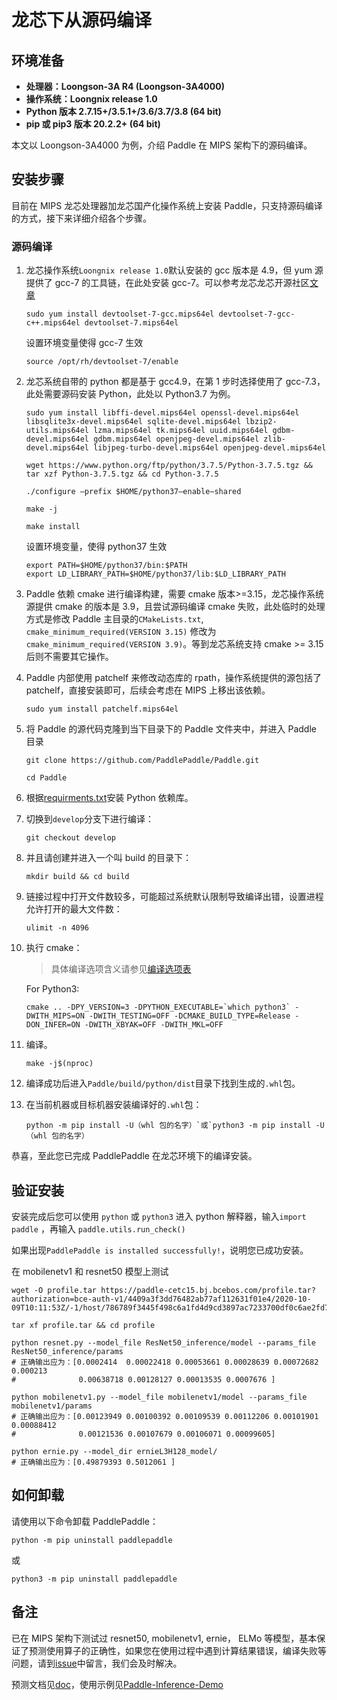# **龙芯下从源码编译**

## 环境准备

* **处理器：Loongson-3A R4 (Loongson-3A4000)**
* **操作系统：Loongnix release 1.0**
* **Python 版本 2.7.15+/3.5.1+/3.6/3.7/3.8 (64 bit)**
* **pip 或 pip3 版本 20.2.2+ (64 bit)**

本文以 Loongson-3A4000 为例，介绍 Paddle 在 MIPS 架构下的源码编译。

## 安装步骤

目前在 MIPS 龙芯处理器加龙芯国产化操作系统上安装 Paddle，只支持源码编译的方式，接下来详细介绍各个步骤。

<a name="mips_source"></a>
### **源码编译**

1. 龙芯操作系统`Loongnix release 1.0`默认安装的 gcc 版本是 4.9，但 yum 源提供了 gcc-7 的工具链，在此处安装 gcc-7。可以参考龙芯龙芯开源社区[文章](http://www.loongnix.org/index.php/Gcc7.3.0)

    ```
    sudo yum install devtoolset-7-gcc.mips64el devtoolset-7-gcc-c++.mips64el devtoolset-7.mips64el
    ```

    设置环境变量使得 gcc-7 生效

    ```
    source /opt/rh/devtoolset-7/enable
    ```

2. 龙芯系统自带的 python 都是基于 gcc4.9，在第 1 步时选择使用了 gcc-7.3，此处需要源码安装 Python，此处以 Python3.7 为例。

    ```
    sudo yum install libffi-devel.mips64el openssl-devel.mips64el libsqlite3x-devel.mips64el sqlite-devel.mips64el lbzip2-utils.mips64el lzma.mips64el tk.mips64el uuid.mips64el gdbm-devel.mips64el gdbm.mips64el openjpeg-devel.mips64el zlib-devel.mips64el libjpeg-turbo-devel.mips64el openjpeg-devel.mips64el
    ```

    ```
    wget https://www.python.org/ftp/python/3.7.5/Python-3.7.5.tgz && tar xzf Python-3.7.5.tgz && cd Python-3.7.5
    ```

    ```
    ./configure –prefix $HOME/python37–enable−shared
    ```

    ```
    make -j
    ```

    ```
    make install
    ```

    设置环境变量，使得 python37 生效

    ```
    export PATH=$HOME/python37/bin:$PATH
    export LD_LIBRARY_PATH=$HOME/python37/lib:$LD_LIBRARY_PATH
    ```

3. Paddle 依赖 cmake 进行编译构建，需要 cmake 版本>=3.15，龙芯操作系统源提供 cmake 的版本是 3.9，且尝试源码编译 cmake 失败，此处临时的处理方式是修改 Paddle 主目录的`CMakeLists.txt`, `cmake_minimum_required(VERSION 3.15)` 修改为 `cmake_minimum_required(VERSION 3.9)`。等到龙芯系统支持 cmake >= 3.15 后则不需要其它操作。


4. Paddle 内部使用 patchelf 来修改动态库的 rpath，操作系统提供的源包括了 patchelf，直接安装即可，后续会考虑在 MIPS 上移出该依赖。

    ```
    sudo yum install patchelf.mips64el
    ```

5. 将 Paddle 的源代码克隆到当下目录下的 Paddle 文件夹中，并进入 Paddle 目录

    ```
    git clone https://github.com/PaddlePaddle/Paddle.git
    ```

    ```
    cd Paddle
    ```

6. 根据[requirments.txt](https://github.com/PaddlePaddle/Paddle/blob/develop/python/requirements.txt)安装 Python 依赖库。


7. 切换到`develop`分支下进行编译：

    ```
    git checkout develop
    ```

6. 并且请创建并进入一个叫 build 的目录下：

    ```
    mkdir build && cd build
    ```

7. 链接过程中打开文件数较多，可能超过系统默认限制导致编译出错，设置进程允许打开的最大文件数：

    ```
    ulimit -n 4096
    ```

8. 执行 cmake：

    >具体编译选项含义请参见[编译选项表](https://www.paddlepaddle.org.cn/documentation/docs/zh/develop/install/Tables.html#Compile)

    For Python3:
    ```
    cmake .. -DPY_VERSION=3 -DPYTHON_EXECUTABLE=`which python3` -DWITH_MIPS=ON -DWITH_TESTING=OFF -DCMAKE_BUILD_TYPE=Release -DON_INFER=ON -DWITH_XBYAK=OFF -DWITH_MKL=OFF
    ```

9. 编译。

    ```
    make -j$(nproc)
    ```

10. 编译成功后进入`Paddle/build/python/dist`目录下找到生成的`.whl`包。

11. 在当前机器或目标机器安装编译好的`.whl`包：

    ```
    python -m pip install -U（whl 包的名字）`或`python3 -m pip install -U（whl 包的名字）
    ```

恭喜，至此您已完成 PaddlePaddle 在龙芯环境下的编译安装。


## **验证安装**
安装完成后您可以使用 `python` 或 `python3` 进入 python 解释器，输入`import paddle` ，再输入
 `paddle.utils.run_check()`

如果出现`PaddlePaddle is installed successfully!`，说明您已成功安装。

在 mobilenetv1 和 resnet50 模型上测试

```
wget -O profile.tar https://paddle-cetc15.bj.bcebos.com/profile.tar?authorization=bce-auth-v1/4409a3f3dd76482ab77af112631f01e4/2020-10-09T10:11:53Z/-1/host/786789f3445f498c6a1fd4d9cd3897ac7233700df0c6ae2fd78079eba89bf3fb
```
```
tar xf profile.tar && cd profile
```
```
python resnet.py --model_file ResNet50_inference/model --params_file ResNet50_inference/params
# 正确输出应为：[0.0002414  0.00022418 0.00053661 0.00028639 0.00072682 0.000213
#              0.00638718 0.00128127 0.00013535 0.0007676 ]
```
```
python mobilenetv1.py --model_file mobilenetv1/model --params_file mobilenetv1/params
# 正确输出应为：[0.00123949 0.00100392 0.00109539 0.00112206 0.00101901 0.00088412
#              0.00121536 0.00107679 0.00106071 0.00099605]
```
```
python ernie.py --model_dir ernieL3H128_model/
# 正确输出应为：[0.49879393 0.5012061 ]
```

## **如何卸载**
请使用以下命令卸载 PaddlePaddle：

```
python -m pip uninstall paddlepaddle
```
或
```
python3 -m pip uninstall paddlepaddle
```


## **备注**

已在 MIPS 架构下测试过 resnet50, mobilenetv1, ernie， ELMo 等模型，基本保证了预测使用算子的正确性，如果您在使用过程中遇到计算结果错误，编译失败等问题，请到[issue](https://github.com/PaddlePaddle/Paddle/issues)中留言，我们会及时解决。

预测文档见[doc](https://www.paddlepaddle.org.cn/documentation/docs/zh/develop/guides/05_inference_deployment/inference/native_infer.html)，使用示例见[Paddle-Inference-Demo](https://github.com/PaddlePaddle/Paddle-Inference-Demo)
